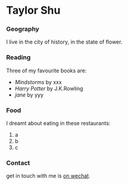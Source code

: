 # Taylor Shu

### Geography

I live in the city of history, in the state of flower.

### Reading

Three of my favourite books are:

- *Mindstorms* by xxx
- *Harry Potter* by J.K.Rowling
- *jane* by yyy

### Food

I dreamt about eating in these restaurants:

1. a
2. b
3. c

### Contact

get in touch with me is [on wechat](https://www.baidu.com).

